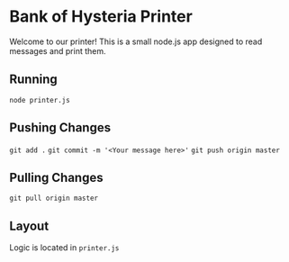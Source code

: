 # Bank of Hysteria Printer

Welcome to our printer! This is a small node.js app designed to read messages and print them.

## Running

`node printer.js`

## Pushing Changes

`git add .`
`git commit -m '<Your message here>'`
`git push origin master`

## Pulling Changes

`git pull origin master`

## Layout

Logic is located in `printer.js`
